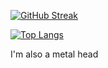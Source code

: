 [![GitHub Streak](http://github-readme-streak-stats.herokuapp.com?user=Pyro569&theme=dark&background=000000)](https://git.io/streak-stats)

[![Top Langs](https://github-readme-stats.vercel.app/api/top-langs/?username=pyro569&theme=dark&include_orgs=true)](https://github.com/hidude562/github-readme-stats)

I'm also a metal head
